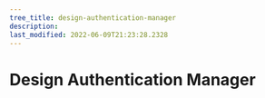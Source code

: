 ```yaml
---
tree_title: design-authentication-manager
description: 
last_modified: 2022-06-09T21:23:28.2328
---
```


# Design Authentication Manager
